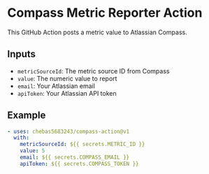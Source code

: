 # Compass Metric Reporter Action

This GitHub Action posts a metric value to Atlassian Compass.

## Inputs

- `metricSourceId`: The metric source ID from Compass
- `value`: The numeric value to report
- `email`: Your Atlassian email
- `apiToken`: Your Atlassian API token

## Example

```yaml
- uses: chebas5683243/compass-action@v1
  with:
    metricSourceId: ${{ secrets.METRIC_ID }}
    value: 5
    email: ${{ secrets.COMPASS_EMAIL }}
    apiToken: ${{ secrets.COMPASS_TOKEN }}
```
